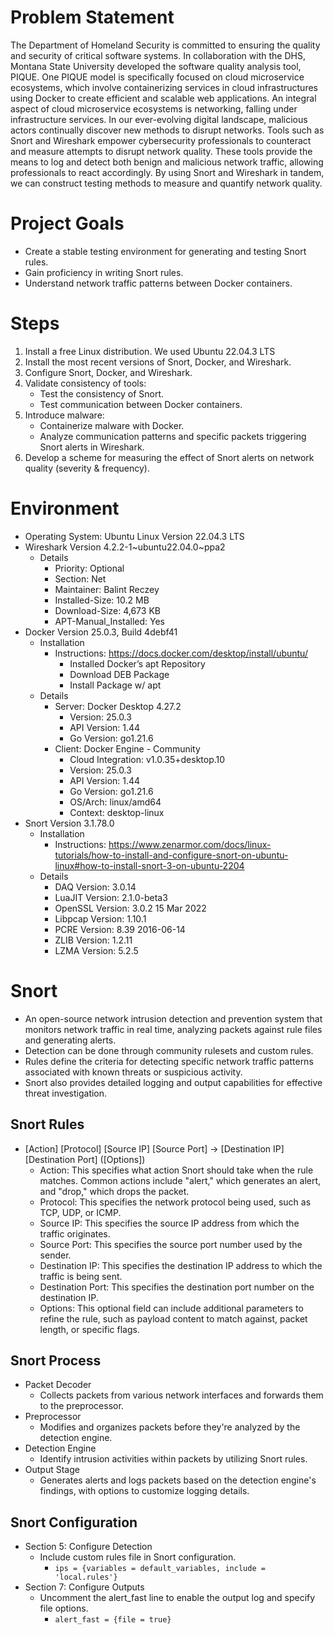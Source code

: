 # Problem Statement

The Department of Homeland Security is committed to ensuring the quality and security of critical software systems. In collaboration with the DHS, Montana State University developed the software quality analysis tool, PIQUE. One PIQUE model is specifically focused on cloud microservice ecosystems, which involve containerizing services in cloud infrastructures using Docker to create efficient and scalable web applications. An integral aspect of cloud microservice ecosystems is networking, falling under infrastructure services.
In our ever-evolving digital landscape, malicious actors continually discover new methods to disrupt networks. Tools such as Snort and Wireshark empower cybersecurity professionals to counteract and measure attempts to disrupt network quality. These tools provide the means to log and detect both benign and malicious network traffic, allowing professionals to react accordingly. By using Snort and Wireshark in tandem, we can construct testing methods to measure and quantify network quality.

# Project Goals

* Create a stable testing environment for generating and testing Snort rules.
* Gain proficiency in writing Snort rules.
* Understand network traffic patterns between Docker containers.

# Steps

1. Install a free Linux distribution. We used Ubuntu 22.04.3 LTS 
2. Install the most recent versions of Snort, Docker, and Wireshark.
3. Configure Snort, Docker, and Wireshark.
4. Validate consistency of tools:
   * Test the consistency of Snort.
   * Test communication between Docker containers.
5. Introduce malware:
   * Containerize malware with Docker.
   * Analyze communication patterns and specific packets triggering Snort alerts in Wireshark.
7. Develop a scheme for measuring the effect of Snort alerts on network quality (severity & frequency).

# Environment 

* Operating System: Ubuntu Linux Version 22.04.3 LTS
* Wireshark Version 4.2.2-1~ubuntu22.04.0~ppa2
  * Details
    * Priority: Optional
    * Section: Net
    * Maintainer: Balint Reczey
    * Installed-Size: 10.2 MB
    * Download-Size: 4,673 KB
    * APT-Manual_Installed: Yes
* Docker Version 25.0.3, Build 4debf41
  * Installation
    * Instructions: https://docs.docker.com/desktop/install/ubuntu/
      * Installed Docker’s apt Repository
      * Download DEB Package
      * Install Package w/ apt
  * Details
    * Server: Docker Desktop 4.27.2
      * Version: 25.0.3
      * API Version: 1.44
      * Go Version: go1.21.6
    * Client: Docker Engine - Community
      * Cloud Integration: v1.0.35+desktop.10
      * Version: 25.0.3
      * API Version: 1.44
      * Go Version: go1.21.6
      * OS/Arch: linux/amd64
      * Context: desktop-linux
* Snort Version 3.1.78.0
  * Installation
    * Instructions: https://www.zenarmor.com/docs/linux-tutorials/how-to-install-and-configure-snort-on-ubuntu-linux#how-to-install-snort-3-on-ubuntu-2204
  * Details
    * DAQ Version: 3.0.14
    * LuaJIT Version: 2.1.0-beta3
    * OpenSSL Version: 3.0.2 15 Mar 2022
    * Libpcap Version: 1.10.1
    * PCRE Version: 8.39 2016-06-14
    * ZLIB Version: 1.2.11
    * LZMA Version: 5.2.5

# Snort

* An open-source network intrusion detection and prevention system that monitors network traffic in real time, analyzing packets against rule files and generating alerts.
* Detection can be done through community rulesets and custom rules.
* Rules define the criteria for detecting specific network traffic patterns associated with known threats or suspicious activity.
* Snort also provides detailed logging and output capabilities for effective threat investigation.

## Snort Rules

* [Action] [Protocol] [Source IP] [Source Port] -> [Destination IP] [Destination Port] ([Options])
  * Action: This specifies what action Snort should take when the rule matches. Common actions include "alert," which generates an alert, and "drop," which drops the packet.
  * Protocol: This specifies the network protocol being used, such as TCP, UDP, or ICMP.
  * Source IP: This specifies the source IP address from which the traffic originates.
  * Source Port: This specifies the source port number used by the sender.
  * Destination IP: This specifies the destination IP address to which the traffic is being sent.
  * Destination Port: This specifies the destination port number on the destination IP.
  * Options: This optional field can include additional parameters to refine the rule, such as payload content to match against, packet length, or specific flags.

## Snort Process

* Packet Decoder
  * Collects packets from various network interfaces and forwards them to the preprocessor.
* Preprocessor
  * Modifies and organizes packets before they're analyzed by the detection engine.
* Detection Engine
  * Identify intrusion activities within packets by utilizing Snort rules.
* Output Stage
  * Generates alerts and logs packets based on the detection engine's findings, with options to customize logging details.
 
## Snort Configuration

* Section 5: Configure Detection
  * Include custom rules file in Snort configuration.
    * ` ips = {variables = default_variables, include = 'local.rules'} `
* Section 7: Configure Outputs
  * Uncomment the alert_fast line to enable the output log and specify file options.
    * ` alert_fast = {file = true} `

# 




